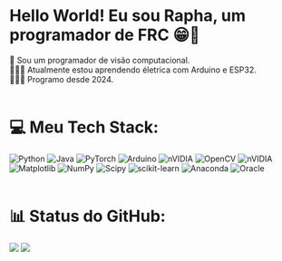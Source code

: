 # Hello World! Eu sou Rapha, um programador de FRC 😁👋

🛜 Sou um programador de visão computacional. <br>
👨🏼‍🎓 Atualmente estou aprendendo életrica com Arduino e ESP32. <br>
👨🏼‍💻 Programo desde 2024. <br><br>

# 💻 Meu Tech Stack:
![Python](https://img.shields.io/badge/python-3670A0?style=for-the-badge&logo=python&logoColor=ffdd54) ![Java](https://img.shields.io/badge/java-%23ED8B00.svg?style=for-the-badge&logo=openjdk&logoColor=white) ![PyTorch](https://img.shields.io/badge/PyTorch-%23EE4C2C.svg?style=for-the-badge&logo=PyTorch&logoColor=white) ![Arduino](https://img.shields.io/badge/-Arduino-00979D?style=for-the-badge&logo=Arduino&logoColor=white) ![nVIDIA](https://img.shields.io/badge/cuda-000000.svg?style=for-the-badge&logo=nVIDIA&logoColor=green) ![OpenCV](https://img.shields.io/badge/opencv-%23white.svg?style=for-the-badge&logo=opencv&logoColor=white) ![nVIDIA](https://img.shields.io/badge/nVIDIA-%2376B900.svg?style=for-the-badge&logo=nVIDIA&logoColor=white)   ![Matplotlib](https://img.shields.io/badge/Matplotlib-%23ffffff.svg?style=for-the-badge&logo=Matplotlib&logoColor=black) ![NumPy](https://img.shields.io/badge/numpy-%23013243.svg?style=for-the-badge&logo=numpy&logoColor=white) ![Scipy](https://img.shields.io/badge/SciPy-%230C55A5.svg?style=for-the-badge&logo=scipy&logoColor=%white) ![scikit-learn](https://img.shields.io/badge/scikit--learn-%23F7931E.svg?style=for-the-badge&logo=scikit-learn&logoColor=white) ![Anaconda](https://img.shields.io/badge/Anaconda-%2344A833.svg?style=for-the-badge&logo=anaconda&logoColor=white)  ![Oracle](https://img.shields.io/badge/Oracle-F80000?style=for-the-badge&logo=oracle&logoColor=white)<br><br>

# 📊 Status do GitHub:

![](https://github-readme-stats.vercel.app/api/top-langs/?username=raphacnas&theme=gotham&hide_border=false&include_all_commits=true&count_private=false&layout=compact)
![](https://github-contributor-stats.vercel.app/api?username=raphacnas&limit=5&theme=gotham&combine_all_yearly_contributions=true)

